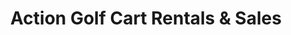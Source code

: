---
title: "Action Golf Cart Rentals & Sales"
url: /mesa/action-golf-cart-rentals-und-sales/
shop: Autohaus
---